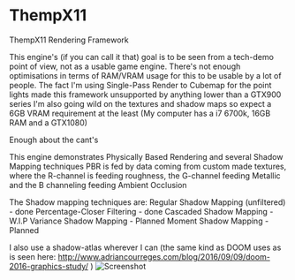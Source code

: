 # ThempX11
ThempX11 Rendering Framework

This engine's (if you can call it that) goal is to be seen from a tech-demo point of view, not as a usable game engine. 
There's not enough optimisations in terms of RAM/VRAM usage for this to be usable by a lot of people. 
The fact I'm using Single-Pass Render to Cubemap for the point lights made this framework unsupported by anything lower than a GTX900 series
I'm also going wild on the textures and shadow maps so expect a 6GB VRAM requirement at the least (My computer has a i7 6700k, 16GB RAM and a GTX1080)

Enough about the cant's

This engine demonstrates Physically Based Rendering and several Shadow Mapping techniques
PBR is fed by data coming from custom made textures, where the R-channel is feeding roughness, the G-channel feeding Metallic and the B channeling feeding Ambient Occlusion

The Shadow mapping techniques are:
Regular Shadow Mapping (unfiltered) - done 
Percentage-Closer Filtering - done
Cascaded Shadow Mapping - W.I.P
Variance Shadow Mapping - Planned
Moment Shadow Mapping - Planned

I also use a shadow-atlas wherever I can (the same kind as DOOM uses as is seen here: http://www.adriancourreges.com/blog/2016/09/09/doom-2016-graphics-study/ )
![Screenshot](Themperror.github.com/ThempX11/screenshot.jpg)
